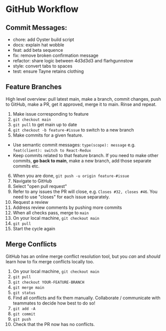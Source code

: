 # GitHub Workflow

## Commit Messages:

- chore: add Oyster build script
- docs: explain hat wobble
- feat: add beta sequence
- fix: remove broken confirmation message
- refactor: share logic between 4d3d3d3 and flarhgunnstow
- style: convert tabs to spaces
- test: ensure Tayne retains clothing

## Feature Branches

High level overview: pull latest main, make a branch, commit changes, push to GitHub, make a PR, get it approved, merge it to main. Rinse and repeat.

1. Make issue corresponding to feature
2. `git checkout main`
3. `git pull` to get main up to date
4. `git checkout -b feature-#issue` to switch to a new branch
5. Make commits for a given feature.

- Use semantic commit messages: `type(scope): message` e.g. `feat(client): switch to React-Redux`
- Keep commits related to that feature branch. If you need to make other commits, **go back to main**, make a new branch, add those separate commits etc.

6. When you are done, `git push -u origin feature-#issue`
7. Navigate to GitHub
8. Select "open pull request"
9. Refer to any issues the PR will close, e.g. `Closes #32, closes #46`. You need to use "closes" for each issue separately.
10. Request a review
11. Address review comments by pushing more commits
12. When all checks pass, merge to `main`
13. On your local machine, `git checkout main`
14. `git pull`
15. Start the cycle again

## Merge Conflicts

GitHub has an online merge conflict resolution tool, but you _can_ and _should_ learn how to fix merge conflicts locally too.

1. On your local machine, `git checkout main`
2. `git pull`
3. `git checkout YOUR-FEATURE-BRANCH`
4. `git merge main`
5. `git status`
6. Find all conflicts and fix them manually. Collaborate / communicate with teammates to decide how best to do so!
7. `git add -A`
8. `git commit`
9. `git push`
10. Check that the PR now has no conflicts.
